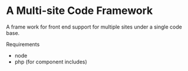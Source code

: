 # A Multi-site Code Framework

A frame work for front end support for multiple sites under a single code base.

Requirements
* node
* php (for component includes)

